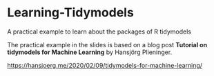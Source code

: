 # Learning-Tidymodels
A practical example to learn about the packages of R tidymodels

The practical example in the slides is based on a blog post **Tutorial on tidymodels for Machine Learning** by Hansjörg Plieninger.

https://hansjoerg.me/2020/02/09/tidymodels-for-machine-learning/
